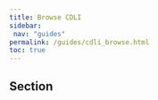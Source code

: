 ```yaml
---
title: Browse CDLI
sidebar:
 nav: "guides"
permalink: /guides/cdli_browse.html
toc: true
---
```

## Section
